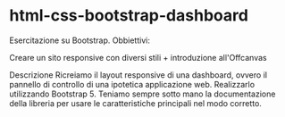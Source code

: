 # html-css-bootstrap-dashboard

Esercitazione su Bootstrap.
Obbiettivi:

Creare un sito responsive con diversi stili + introduzione all'Offcanvas

Descrizione
Ricreiamo il layout responsive di una dashboard, ovvero il pannello di controllo di una ipotetica applicazione web.
Realizzarlo utilizzando Bootstrap 5.
Teniamo sempre sotto mano la documentazione della libreria per usare le caratteristiche principali nel modo corretto.
